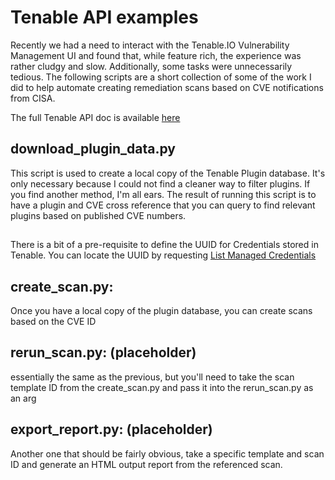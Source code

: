 # Tenable API examples

Recently we had a need to interact with the Tenable.IO Vulnerability Management UI and found that, while feature rich, the experience was rather cludgy and slow.  Additionally, some tasks were unnecessarily tedious.  The following scripts are a short collection of some of the work I did to help automate creating remediation scans based on CVE notifications from CISA.

The full Tenable API doc is available [here](https://developer.tenable.com/reference/navigate)


## download_plugin_data.py
This script is used to create a local copy of the Tenable Plugin database.  It's only necessary because I could not find a cleaner way to filter plugins.  If you find another method, I'm all ears.  The result of running this script is to have a plugin and CVE cross reference that you can query to find relevant plugins based on published CVE numbers.

##
There is a bit of a pre-requisite to define the UUID for Credentials stored in Tenable.  You can locate the UUID by requesting [List Managed Credentials](https://developer.tenable.com/reference/credentials-list)

## create_scan.py: 
Once you have a local copy of the plugin database, you can create scans based on the CVE ID


## rerun_scan.py: (placeholder)
essentially the same as the previous, but you'll need to take the scan template ID from the create_scan.py and pass it into the rerun_scan.py as an arg

## export_report.py: (placeholder)
Another one that should be fairly obvious, take a specific template and scan ID and generate an HTML output report from the referenced scan.